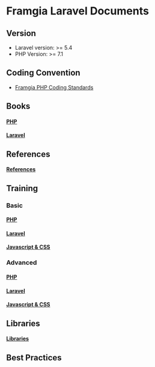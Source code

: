 # Framgia Laravel Documents

## Version
- Laravel version: >= 5.4
- PHP Version: >= 7.1

## Coding Convention
- [Framgia PHP Coding Standards](https://github.com/framgia/coding-standards/blob/master/eng/README.md#php)

## Books
#### [PHP](./books.md#php)
#### [Laravel](./books.md#laravel)

## References
#### [References](./references.md)

## Training

### Basic
#### [PHP](./training.md#php)

#### [Laravel](./training.md#laravel)

#### [Javascript & CSS](./training.md#javascript--css)

### Advanced
#### [PHP](./training.md#php-1)

#### [Laravel](./training.md#laravel-1)

#### [Javascript & CSS](./training.md#javascript--css-1)

## Libraries
#### [Libraries](./libraries.md)

## Best Practices
